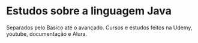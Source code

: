 # Estudos sobre a linguagem Java

Separados pelo Basico até o avançado. Cursos e estudos feitos na Udemy, youtube, documentação e Alura.
